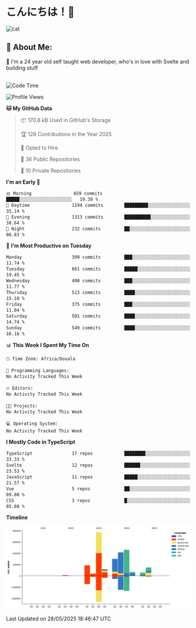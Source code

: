 

# こんにちは！🙂  
![cat](https://github.com/michaelnji/michaelnji/assets/73862378/606e99e9-2c18-4853-8722-991e4af8eae6)

## 💫 About Me:
🙂 I'm a 24 year old self taught web developer, who's in love with Svelte and building stuff <br><br>

<!--START_SECTION:waka-->
![Code Time](http://img.shields.io/badge/Code%20Time-1%2C211%20hrs%2034%20mins-blue)

![Profile Views](http://img.shields.io/badge/Profile%20Views-0-blue)

**🐱 My GitHub Data** 

> 📦 170.8 kB Used in GitHub's Storage 
 > 
> 🏆 128 Contributions in the Year 2025
 > 
> 💼 Opted to Hire
 > 
> 📜 36 Public Repositories 
 > 
> 🔑 10 Private Repositories 
 > 
**I'm an Early 🐤** 

```text
🌞 Morning                659 commits         █████░░░░░░░░░░░░░░░░░░░░   19.39 % 
🌆 Daytime                1194 commits        █████████░░░░░░░░░░░░░░░░   35.14 % 
🌃 Evening                1313 commits        ██████████░░░░░░░░░░░░░░░   38.64 % 
🌙 Night                  232 commits         ██░░░░░░░░░░░░░░░░░░░░░░░   06.83 % 
```
📅 **I'm Most Productive on Tuesday** 

```text
Monday                   399 commits         ███░░░░░░░░░░░░░░░░░░░░░░   11.74 % 
Tuesday                  661 commits         █████░░░░░░░░░░░░░░░░░░░░   19.45 % 
Wednesday                400 commits         ███░░░░░░░░░░░░░░░░░░░░░░   11.77 % 
Thursday                 513 commits         ████░░░░░░░░░░░░░░░░░░░░░   15.10 % 
Friday                   375 commits         ███░░░░░░░░░░░░░░░░░░░░░░   11.04 % 
Saturday                 501 commits         ████░░░░░░░░░░░░░░░░░░░░░   14.74 % 
Sunday                   549 commits         ████░░░░░░░░░░░░░░░░░░░░░   16.16 % 
```


📊 **This Week I Spent My Time On** 

```text
🕑︎ Time Zone: Africa/Douala

💬 Programming Languages: 
No Activity Tracked This Week

🔥 Editors: 
No Activity Tracked This Week

🐱‍💻 Projects: 
No Activity Tracked This Week

💻 Operating System: 
No Activity Tracked This Week
```

**I Mostly Code in TypeScript** 

```text
TypeScript               17 repos            ████████░░░░░░░░░░░░░░░░░   33.33 % 
Svelte                   12 repos            ██████░░░░░░░░░░░░░░░░░░░   23.53 % 
JavaScript               11 repos            █████░░░░░░░░░░░░░░░░░░░░   21.57 % 
Vue                      5 repos             ██░░░░░░░░░░░░░░░░░░░░░░░   09.80 % 
CSS                      3 repos             █░░░░░░░░░░░░░░░░░░░░░░░░   05.88 % 
```



**Timeline**

![Lines of Code chart](https://raw.githubusercontent.com/michaelnji/michaelnji/main/assets/bar_graph.png)


 Last Updated on 28/05/2025 18:46:47 UTC
<!--END_SECTION:waka-->
